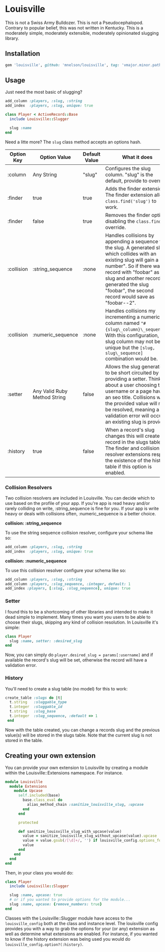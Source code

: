 # Louisville

This is not a Swiss Army Bulldozer. This is not a Pseudocephalopod. Contrary to popular belief, this was not written in Kentucky. This is a moderately simple, moderately extensible, moderately opinionated slugging library.

## Installation

```ruby
gem 'louisville', github: 'mnelson/louisville', tag: 'vmajor.minor.path'
```

## Usage

Just need the most basic of slugging?

```ruby
add_column :players, :slug, :string
add_index  :players, :slug, unique: true
```

```ruby
class Player < ActiveRecord::Base
  include Louisville::Slugger

  slug :name
end
```


Need a litte more? The `slug` class method accepts an options hash.

| Option Key | Option Value | Default Value | What it does |
| ---------- | ------------ | ------------- | ------------ |
| :column    | Any String   | "slug"        | Configures the slug column. "slug" is the default, provide to override. |
| :finder    | true         | true          | Adds the finder extension. The finder extension allows `class.find('slug')` to work. |
| :finder    | false        | true          | Removes the finder option, disabling the `class.find` override. |
| :collision | :string_sequence | :none     | Handles collisions by appending a sequence to the slug. A generated slug which collides with an existing slug will gain a "--number". So if there was a record with "foobar" as it's slug and another record generated the slug "foobar", the second record would save as "foobar--2". |
| :collision | :numeric\_sequence | :none    | Handles collisions my incrementing a numeric column named `"#{slug\_column}\_sequence"`. With this configuration, the slug column may not be unique but the `[slug, slug\_sequence]` combination would be. |
| :setter    | Any Valid Ruby Method String | false | Allows the slug generation to be short circuited by providing a setter. Think about a user choosing their username or a page having an seo title. Collisions with the provided value will not be resolved, meaning a validation error will occur if an existing slug is provided. |
| :history   | true         | false         | When a record's slug changes this will create a record in the slugs table. The finder and collision resolver extensions respect the existence of the history table if this option is enabled.

### Collision Resolvers

Two collision resolvers are included in Louisville. You can decide which to use based on the profile of your app. If you're app is read heavy and/or rarely colliding on write, :string\_sequence is fine for you. If your app is write heavy or deals with collisions often, :numeric\_sequence is a better choice.

**collision: :string_sequence**

To use the string sequence collision resolver, configure your schema like so:

```ruby
add_column :players, :slug, :string
add_index  :players, :slug, unique: true
```

**collision: :numeric_sequence**

To use this collision resolver configure your schema like so:

```ruby
add_column :players, :slug, :string
add_column :players, :slug_sequence, :integer, default: 1
add_index :players, [:slug, :slug_sequence], unique: true
```

### Setter

I found this to be a shortcoming of other libraries and intended to make it dead simple to implement. Many times you want you users to be able to choose their slugs, skipping any kind of collision resolution. In Louisville it's simple:

```ruby
class Player
  slug :name, setter: :desired_slug
end
```

Now, you can simply do `player.desired_slug = params[:username]` and if available the record's slug will be set, otherwise the record will have a validation error.

### History

You'll need to create a slug table (no model) for this to work:

```ruby
create_table :slugs do |t|
  t.string   :sluggable_type
  t.integer  :sluggable_id
  t.string   :slug_base
  t.integer  :slug_sequence, :default => 1
 end
```

Now with the table created, you can change a records slug and the previous value(s) will be stored in the slugs table. Note that the current slug is not stored in the table.


## Creating your own extension

You can provide your own extension to Louisville by creating a module within the Louisville::Extensions namespace. For instance.

```ruby
module Louisville
  module Extensions
    module Upcase
      self.included(base)
        base.class_eval do
          alias_method_chain :sanitize_louisville_slug, :upcase
        end
      end

      protected

      def sanitize_louisville_slug_with_upcase(value)
        value = sanitize_louisville_slug_without_upcase(value).upcase
        value = value.gsub(/[\d]+/, '') if louisville_config.options_for(:upcase)[:remove_numbers]
        value
      end
    end
  end
end
```

Then, in your class you would do:

```ruby
class Player
  include Louisville::Slugger

  slug :name, upcase: true
  # or if you wanted to provide options for the module...
  slug :name, upcase: {remove_numbers: true}
end
```

Classes with the Louisville::Slugger module have access to the `louisville_config` both at the class and instance level. The louisville config provides you with a way to grab the options for your (or any) extension as well as determine what extensions are enabled. For instance, if you wanted to know if the history extension was being used you would do `louisville_config.option?(:history)`.
